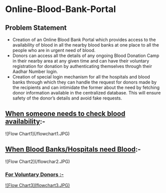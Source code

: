 # Online-Blood-Bank-Portal
<html>
<body>
  <h2>Problem Statement</h2>
  <ul>
    <li>Creation of an Online Blood Bank Portal which provides access to the availability of blood in all the nearby blood banks at one place to all the people who are in urgent need of blood.</li>
    <li>Donors can access all the details of any ongoing Blood Donation Camp in their nearby area at any given time and can have their voluntary registration for donation by authenticating themselves through their Aadhar Number login.</li>
    <li>Creation of special login mechanism for all the hospitals and blood banks through which they can handle the request for donors made by the recipients and can intimidate the former about the need by fetching donor information available in the centralized database. This will ensure safety of the donor’s details and avoid fake requests.</li>
  </ul>
  <h2><u>When someone needs to check blood availability</u>:-</h2>
 ![Flow Chart1](/flowchart1.JPG)
  
  <h2><u>When Blood Banks/Hospitals need Blood</u>:-</h2>
 ![Flow Chart2](/flowchar2.JPG)
 
  <h3><u>For Voluntary Donors :-<u></h2>
 ![Flow Chart3](flowchart3.JPG)  
   
</body>
</html>
